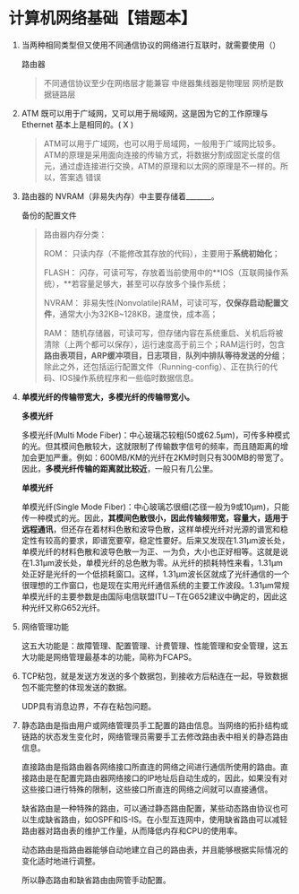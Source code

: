 # 计算机网络基础【错题本】

1. 当两种相同类型但又使用不同通信协议的网络进行互联时，就需要使用（）

   路由器

   > 不同通信协议至少在网络层才能兼容 中继器集线器是物理层 网桥是数据链路层

2. ATM 既可以用于广域网，又可以用于局域网，这是因为它的工作原理与 Ethernet 基本上是相同的。( X )

   > ATM可以用于广域网，也可以用于局域网，一般用于广域网比较多。ATM的原理是采用面向连接的传输方式，将数据分割成固定长度的信元，通过虚连接进行交换，ATM的原理和以太网的原理是不一样的。所以，答案选 错误 

3. 路由器的 NVRAM（非易失内存）中主要存储着_______。

   备份的配置文件

   > 路由器内存分类：
   >
   > ROM：    只读内存（不能修改其存放的代码），主要用于**系统初始化**；
   >
   > FLASH：  闪存，可读可写，存放着当前使用中的**IOS（互联网操作系统），**若容量足够大，甚至可以存放多个操作系统；
   >
   > NVRAM：  非易失性(Nonvolatile)RAM，可读可写，**仅保存启动配置文件**，通常大小为32KB~128KB，速度快，成本高；
   >
   > RAM：    随机存储器，可读可写，但存储内容在系统重启、关机后将被清除（上两个都可以保存），运行速度高于前三个；RAM运行时，包含**路由表项目，ARP缓冲项目，日志项目**，**队列中排队等待发送的分组**；除此之外，还包括运行配置文件（Running-config）、正在执行的代码、IOS操作系统程序和一些临时数据信息。

4. **单模光纤的传输带宽大，多模光纤的传输带宽小。**

   **多模光纤**

   多模光纤(Multi Mode Fiber)：中心玻璃芯较粗(50或62.5μm)，可传多种模式的光。但其模间色散较大，这就限制了传输数字信号的频率，而且随距离的增加会更加严重。例如：600MB/KM的光纤在2KM时则只有300MB的带宽了。因此，**多模光纤传输的距离就比较近**，一般只有几公里。 

   **单模光纤** 

   单模光纤(Single Mode Fiber)：中心玻璃芯很细(芯径一般为9或10μm)，只能传一种模式的光。因此，**其模间色散很小，因此传输频带宽，容量大，适用于远程通讯**，但还存在着材料色散和波导色散，这样单模光纤对光源的谱宽和稳定性有较高的要求，即谱宽要窄，稳定性要好。后来又发现在1.31μm波长处，单模光纤的材料色散和波导色散一为正、一为负，大小也正好相等。这就是说在1.31μm波长处，单模光纤的总色散为零。从光纤的损耗特性来看，1.31μm处正好是光纤的一个低损耗窗口。这样，1.31μm波长区就成了光纤通信的一个很理想的工作窗口，也是现在实用光纤通信系统的主要工作波段。1.31μm常规单模光纤的主要参数是由国际电信联盟ITU－T在G652建议中确定的，因此这种光纤又称G652光纤。

5. 网络管理功能

   这五大功能是：故障管理、配置管理、计费管理、性能管理和安全管理，这五大功能是网络管理最基本的功能，简称为FCAPS。

6. TCP粘包，就是发送方发送的多个数据包，到接收方后粘连在一起，导致数据包不能完整的体现发送的数据。

   UDP具有消息边界，不存在粘包问题。

7. 静态路由是指由用户或网络管理员手工配置的路由信息。当网络的拓扑结构或链路的状态发生变化时，网络管理员需要手工去修改路由表中相关的静态路由信息。

   直接路由是指路由器各网络接口所直连的网络之间进行通信所使用的路由。直接路由是在配置完路由器网络接口的IP地址后自动生成的，因此，如果没有对这些接口进行特殊的限制，这些接口所直连的网络之间就可以直接通信。

   缺省路由是一种特殊的路由，可以通过静态路由配置，某些动态路由协议也可以生成缺省路由，如OSPF和IS-IS。在小型互连网中，使用缺省路由可以减轻路由器对路由表的维护工作量，从而降低内存和CPU的使用率。

   动态路由是指路由器能够自动地建立自己的路由表，并且能够根据实际情况的变化适时地进行调整。

   所以静态路由和缺省路由由网管手动配置。
